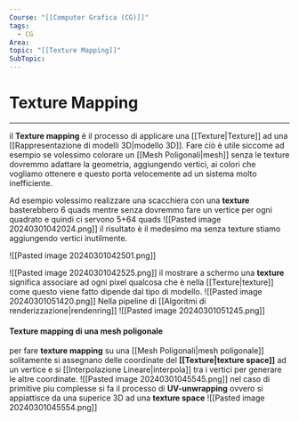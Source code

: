 ```yaml
---
Course: "[[Computer Grafica (CG)]]"
tags:
  - CG
Area: 
topic: "[[Texture Mapping]]"
SubTopic:
---
```


# Texture Mapping
---
il __Texture mapping__ è il processo di applicare una [[Texture|Texture]] ad una [[Rappresentazione di modelli 3D|modello 3D]]. Fare ciò è utile siccome ad esempio se volessimo colorare un [[Mesh Poligonali|mesh]] senza le texture dovremmo adattare la geometria, aggiungendo vertici, ai colori che vogliamo ottenere e questo porta velocemente ad un sistema molto inefficiente.

Ad esempio volessimo realizzare una scacchiera con una __texture__ basterebbero 6 quads mentre senza dovremmo fare un vertice per ogni quadrato e quindi ci servono 5+64 quads 
![[Pasted image 20240301042024.png]] il risultato è il medesimo ma senza texture stiamo aggiungendo vertici inutilmente.

![[Pasted image 20240301042501.png]]

![[Pasted image 20240301042525.png]]
il mostrare a schermo una __texture__  significa associare ad ogni pixel qualcosa che è nella [[Texture|texture]] come questo viene fatto dipende dal tipo di modello.
![[Pasted image 20240301051420.png]]
Nella pipeline di [[Algoritmi di renderizzazione|rendenring]]
![[Pasted image 20240301051245.png]]



#### Texture mapping di una mesh poligonale
per fare __texture mapping__ su una [[Mesh Poligonali|mesh poligonale]] solitamente si assegnano delle coordinate del __[[Texture|texture space]]__ ad un vertice e si [[Interpolazione Lineare|interpola]] tra i vertici per generare le altre coordinate.
![[Pasted image 20240301045545.png]]
nel caso di primitive piu complesse si fa il processo di __UV-unwrapping__ ovvero si appiattisce da una superice 3D ad una __texture space__
![[Pasted image 20240301045554.png]]






